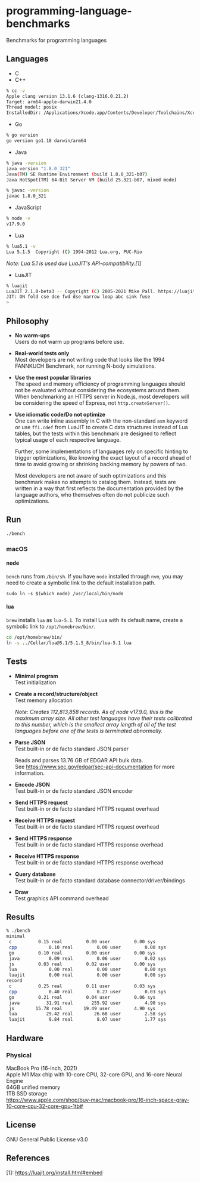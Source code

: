 # programming-language-benchmarks
Benchmarks for programming languages

## Languages
* C
* C++
```sh
% cc -v
Apple clang version 13.1.6 (clang-1316.0.21.2)
Target: arm64-apple-darwin21.4.0
Thread model: posix
InstalledDir: /Applications/Xcode.app/Contents/Developer/Toolchains/XcodeDefault.xctoolchain/usr/bin
```
* Go
```sh
% go version
go version go1.18 darwin/arm64
```
* Java
```sh
% java -version
java version "1.8.0_321"
Java(TM) SE Runtime Environment (build 1.8.0_321-b07)
Java HotSpot(TM) 64-Bit Server VM (build 25.321-b07, mixed mode)
```
```sh
% javac -version
javac 1.8.0_321
```
* JavaScript
```sh
% node -v
v17.9.0
```
* Lua
```sh
% lua5.1 -v
Lua 5.1.5  Copyright (C) 1994-2012 Lua.org, PUC-Rio
```
_Note: Lua 5.1 is used due LuaJIT's API-compatibility.[1]_

* LuaJIT
```sh
% luajit
LuaJIT 2.1.0-beta3 -- Copyright (C) 2005-2021 Mike Pall. https://luajit.org/
JIT: ON fold cse dce fwd dse narrow loop abc sink fuse
>
```

## Philosophy
* **No warm-ups**  
  Users do not warm up programs before use.
* **Real-world tests only**  
  Most developers are not writing code that looks like the 1994 FANNKUCH
  Benchmark, nor running N-body simulations.
* **Use the most popular libraries**  
  The speed and memory efficiency of programming languages should not be
  evaluated without considering the ecosystems around them. When benchmarking
  an HTTPS server in Node.js, most developers will be considering the speed of
  Express, not `http.createServer()`.
* **Use idiomatic code/Do not optimize**  
  One can write inline assembly in C with the non-standard `asm` keyword or use
  `ffi.cdef` from LuaJIT to create C data structures instead of Lua tables, but
  the tests within this benchmark are designed to reflect typical usage of each
  respective language.

  Further, some implementations of languages rely on specific hinting to
  trigger optimizations, like knowing the exact layout of a record ahead of
  time to avoid growing or shrinking backing memory by powers of two.

  Most developers are not aware of such optimizations and this benchmark makes
  no attempts to catalog them. Instead, tests are written in a way that first
  reflects the documentation provided by the language authors, who themselves
  often do not publicize such optimizations.

## Run
```sh
./bench
```

### macOS
#### node
`bench` runs from `/bin/sh`. If you have `node` installed through `nvm`, you may
need to create a symbolic link to the default installation path.
```
sudo ln -s $(which node) /usr/local/bin/node
```

#### lua
`brew` installs `lua` as `lua-5.1`. To install Lua with its default name, create
a symbolic link to `/opt/homebrew/bin/`.
```sh
cd /opt/homebrew/bin/
ln -s ../Cellar/lua@5.1/5.1.5_8/bin/lua-5.1 lua
```

## Tests
* **Minimal program**  
  Test initialization
* **Create a record/structure/object**  
  Test memory allocation

  _Note: Creates 112,813,858 records. As of node v17.9.0, this is the maximum
  array size. All other test languages have their tests calibrated to this
  number, which is the smallest array length of all of the test
  languages before one of the tests is terminated abnormally._
* **Parse JSON**  
  Test built-in or de facto standard JSON parser

  Reads and parses 13.76 GB of EDGAR API bulk data.  
  See https://www.sec.gov/edgar/sec-api-documentation for more information.
* **Encode JSON**  
  Test built-in or de facto standard JSON encoder
* **Send HTTPS request**  
  Test built-in or de facto standard HTTPS request overhead
* **Receive HTTPS request**  
  Test built-in or de facto standard HTTPS request overhead
* **Send HTTPS response**  
  Test built-in or de facto standard HTTPS response overhead
* **Receive HTTPS response**  
  Test built-in or de facto standard HTTPS response overhead
* **Query database**  
  Test built-in or de facto standard database connector/driver/bindings
* **Draw**  
  Test graphics API command overhead

## Results
```sh
% ./bench
minimal
 c	        0.15 real         0.00 user         0.00 sys
 cpp	        0.10 real         0.00 user         0.00 sys
 go	        0.10 real         0.00 user         0.00 sys
 java	        0.09 real         0.06 user         0.02 sys
 js	        0.03 real         0.02 user         0.00 sys
 lua	        0.00 real         0.00 user         0.00 sys
 luajit	        0.00 real         0.00 user         0.00 sys
record
 c	        0.25 real         0.11 user         0.03 sys
 cpp	        0.40 real         0.27 user         0.03 sys
 go	        0.21 real         0.04 user         0.06 sys
 java	       31.91 real       255.92 user         4.90 sys
 js	       15.78 real        19.49 user         4.90 sys
 lua	       29.42 real        26.68 user         2.58 sys
 luajit	        9.84 real         8.07 user         1.77 sys
```

## Hardware
### Physical
MacBook Pro (16-inch, 2021)  
Apple M1 Max chip with 10-core CPU, 32-core GPU, and 16-core Neural Engine  
64GB unified memory  
1TB SSD storage  
https://www.apple.com/shop/buy-mac/macbook-pro/16-inch-space-gray-10-core-cpu-32-core-gpu-1tb#

<!-- ### Cloud
GitHub Actions -->

## License
GNU General Public License v3.0

## References
\[1]: https://luajit.org/install.html#embed
